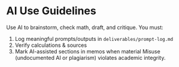 # AI Use Guidelines
Use AI to brainstorm, check math, draft, and critique. You must:
1) Log meaningful prompts/outputs in `deliverables/prompt-log.md`
2) Verify calculations & sources
3) Mark AI-assisted sections in memos when material
Misuse (undocumented AI or plagiarism) violates academic integrity.
